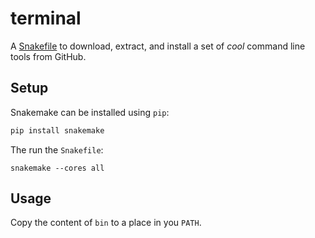 terminal
========

A [Snakefile](https://snakemake.readthedocs.io/en/stable/) to download, extract, and install a set of *cool* command line tools from GitHub.


Setup
-----

Snakemake can be installed using `pip`:

```bash
pip install snakemake
```

The run the `Snakefile`:

```
snakemake --cores all
```


Usage
-----

Copy the content of `bin` to a place in you `PATH`.

